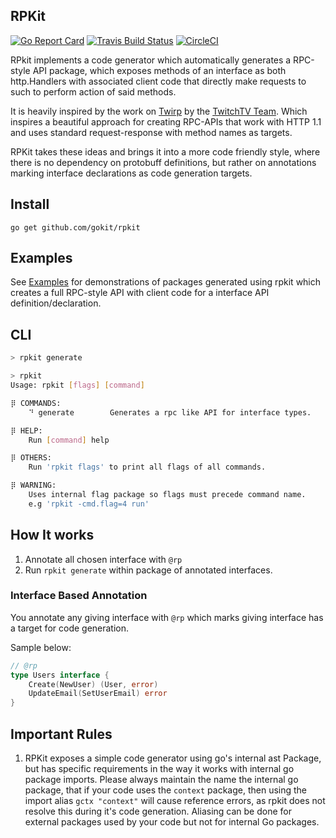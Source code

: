 RPKit
--------
[![Go Report Card](https://goreportcard.com/badge/github.com/gokit/rpkit)](https://goreportcard.com/report/github.com/gokit/rpkit)
[![Travis Build Status](https://travis-ci.org/gokit/rpkit.svg?branch=master)](https://travis-ci.org/gokit/rpkit#)
[![CircleCI](https://circleci.com/gh/gokit/rpkit.svg?style=svg)](https://circleci.com/gh/gokit/rpkit)

RPkit implements a code generator which automatically generates a RPC-style API package, which exposes methods of an interface as both http.Handlers with associated client code that directly make requests to such to perform action of said methods.

It is heavily inspired by the work on [Twirp](https://github.com/twitchtv/twirp/) by the [TwitchTV Team](https://github.com/twitchtv/people). Which inspires a beautiful approach for creating RPC-APIs that work with HTTP 1.1 and uses standard request-response with method names as targets.

RPKit takes these ideas and brings it into a more code friendly style, where there is no dependency on protobuff definitions, but rather on annotations marking interface declarations as code generation targets.

## Install

```
go get github.com/gokit/rpkit
```

## Examples

See [Examples](./examples) for demonstrations of packages generated using rpkit which creates a full RPC-style API with client code for a interface API definition/declaration.

## CLI

```bash
> rpkit generate
```

```bash
> rpkit
Usage: rpkit [flags] [command] 

⡿ COMMANDS:
	⠙ generate        Generates a rpc like API for interface types.

⡿ HELP:
	Run [command] help

⡿ OTHERS:
	Run 'rpkit flags' to print all flags of all commands.

⡿ WARNING:
	Uses internal flag package so flags must precede command name. 
	e.g 'rpkit -cmd.flag=4 run'

```


## How It works

1. Annotate all chosen interface with `@rp`
2. Run `rpkit generate` within package of annotated interfaces.

### Interface Based Annotation

You annotate any giving interface with `@rp` which marks giving interface has a target for code generation.

Sample below:

```go
// @rp
type Users interface {
	Create(NewUser) (User, error)
	UpdateEmail(SetUserEmail) error
}
```

## Important Rules

1. RPKit exposes a simple code generator using go's internal ast Package, but has specific requirements in the way it works with internal go package imports. Please always maintain the name the internal go package, that if your code uses the `context` package, then using the import alias `gctx "context"` will cause reference errors, as rpkit does not resolve this during it's code generation.
Aliasing can be done for external packages used by your code but not for internal Go packages.

